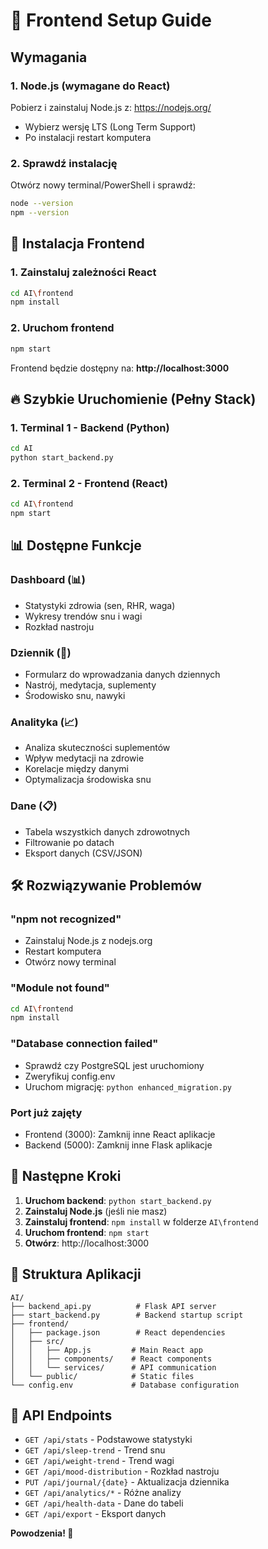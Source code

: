 # 🚀 Frontend Setup Guide

## Wymagania

### 1. Node.js (wymagane do React)
Pobierz i zainstaluj Node.js z: https://nodejs.org/
- Wybierz wersję LTS (Long Term Support)
- Po instalacji restart komputera

### 2. Sprawdź instalację
Otwórz nowy terminal/PowerShell i sprawdź:
```bash
node --version
npm --version
```

## 🔧 Instalacja Frontend

### 1. Zainstaluj zależności React
```bash
cd AI\frontend
npm install
```

### 2. Uruchom frontend
```bash
npm start
```

Frontend będzie dostępny na: **http://localhost:3000**

## 🔥 Szybkie Uruchomienie (Pełny Stack)

### 1. Terminal 1 - Backend (Python)
```bash
cd AI
python start_backend.py
```

### 2. Terminal 2 - Frontend (React)
```bash
cd AI\frontend
npm start
```

## 📊 Dostępne Funkcje

### Dashboard (📊)
- Statystyki zdrowia (sen, RHR, waga)
- Wykresy trendów snu i wagi
- Rozkład nastroju

### Dziennik (📝)
- Formularz do wprowadzania danych dziennych
- Nastrój, medytacja, suplementy
- Środowisko snu, nawyki

### Analityka (📈)
- Analiza skuteczności suplementów
- Wpływ medytacji na zdrowie
- Korelacje między danymi
- Optymalizacja środowiska snu

### Dane (📋)
- Tabela wszystkich danych zdrowotnych
- Filtrowanie po datach
- Eksport danych (CSV/JSON)

## 🛠️ Rozwiązywanie Problemów

### "npm not recognized"
- Zainstaluj Node.js z nodejs.org
- Restart komputera
- Otwórz nowy terminal

### "Module not found"
```bash
cd AI\frontend
npm install
```

### "Database connection failed"
- Sprawdź czy PostgreSQL jest uruchomiony
- Zweryfikuj config.env
- Uruchom migrację: `python enhanced_migration.py`

### Port już zajęty
- Frontend (3000): Zamknij inne React aplikacje
- Backend (5000): Zamknij inne Flask aplikacje

## 🎯 Następne Kroki

1. **Uruchom backend**: `python start_backend.py`
2. **Zainstaluj Node.js** (jeśli nie masz)
3. **Zainstaluj frontend**: `npm install` w folderze `AI\frontend`
4. **Uruchom frontend**: `npm start`
5. **Otwórz**: http://localhost:3000

## 📱 Struktura Aplikacji

```
AI/
├── backend_api.py          # Flask API server
├── start_backend.py        # Backend startup script
├── frontend/
│   ├── package.json        # React dependencies
│   ├── src/
│   │   ├── App.js         # Main React app
│   │   ├── components/    # React components
│   │   └── services/      # API communication
│   └── public/            # Static files
└── config.env             # Database configuration
```

## 🔗 API Endpoints

- `GET /api/stats` - Podstawowe statystyki
- `GET /api/sleep-trend` - Trend snu
- `GET /api/weight-trend` - Trend wagi
- `GET /api/mood-distribution` - Rozkład nastroju
- `PUT /api/journal/{date}` - Aktualizacja dziennika
- `GET /api/analytics/*` - Różne analizy
- `GET /api/health-data` - Dane do tabeli
- `GET /api/export` - Eksport danych

**Powodzenia! 🎉**